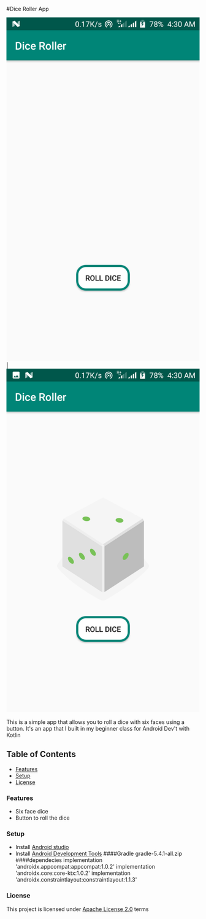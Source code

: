  #Dice Roller App
 
![App Illustration](./images/dice1.png) | ![App Illustration](./images/dic2.png)

This is a simple app that allows you to roll a dice with six
faces using a button. It's an app that I built in my beginner 
class for Android Dev't with Kotlin

## Table of Contents
* [Features](#features)
* [Setup](#setup)
* [License](#license)
### Features
* Six face dice 
* Button to roll the dice
### Setup
* Install [Android studio](https://developer.android.com/studio)
* Install [Android Development Tools](https://docs.oracle.com/en/middleware/developer-tools/jet/tutorials/jetma/index.html)
####Gradle 
    gradle-5.4.1-all.zip
####dependecies 
    implementation 'androidx.appcompat:appcompat:1.0.2'
    implementation 'androidx.core:core-ktx:1.0.2'
    implementation 'androidx.constraintlayout:constraintlayout:1.1.3'

### License
This project is licensed under [Apache License 2.0](./LICENSE.md) terms 